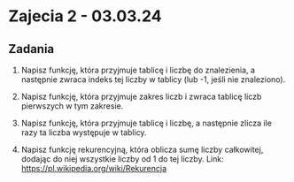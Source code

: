 # Zajecia 2 - 03.03.24

## Zadania

1) Napisz funkcję, która przyjmuje tablicę i liczbę do znalezienia, a następnie zwraca indeks tej liczby w tablicy (lub -1, jeśli nie znaleziono).

2) Napisz funkcję, która przyjmuje zakres liczb i zwraca tablicę liczb pierwszych w tym zakresie.

3) Napisz funkcję, która przyjmuje tablicę i liczbę, a następnie zlicza ile razy ta liczba występuje w tablicy.

4) Napisz funkcję rekurencyjną, która oblicza sumę liczby całkowitej, dodając do niej wszystkie liczby od 1 do tej liczby.
Link: https://pl.wikipedia.org/wiki/Rekurencja

